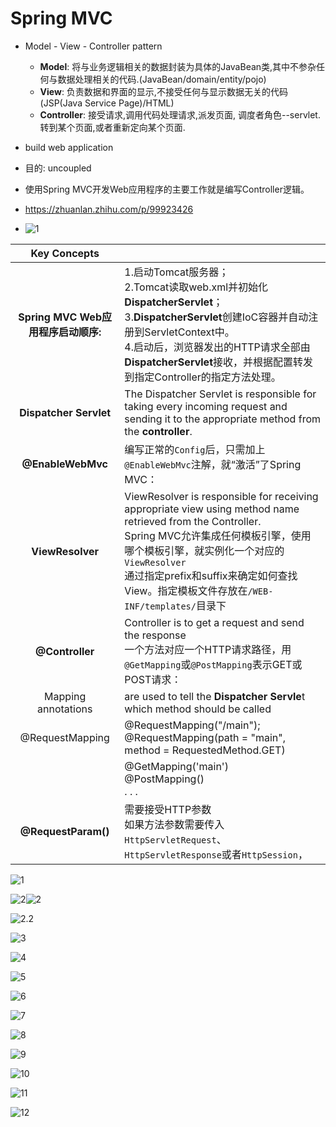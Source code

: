 # Spring MVC

- Model - View - Controller pattern
  - **Model**: 将与业务逻辑相关的数据封装为具体的JavaBean类,其中不参杂任何与数据处理相关的代码.(JavaBean/domain/entity/pojo)
  - **View**: 负责数据和界面的显示,不接受任何与显示数据无关的代码(JSP(Java Service Page)/HTML)
  - **Controller**: 接受请求,调用代码处理请求,派发页面, 调度者角色--servlet. 转到某个页面,或者重新定向某个页面.

-  build web application
- 目的: uncoupled
- 使用Spring MVC开发Web应用程序的主要工作就是编写Controller逻辑。
- https://zhuanlan.zhihu.com/p/99923426
- ![1](image/0.png)

|            Key Concepts             |                                                              |
| :---------------------------------: | ------------------------------------------------------------ |
| **Spring MVC Web应用程序启动顺序:** | 1.启动Tomcat服务器；<br/>2.Tomcat读取web.xml并初始化**DispatcherServlet**；<br/>3.**DispatcherServlet**创建IoC容器并自动注册到ServletContext中。<br/>4.启动后，浏览器发出的HTTP请求全部由**DispatcherServlet**接收，并根据配置转发到指定Controller的指定方法处理。 |
|       **Dispatcher Servlet**        | The Dispatcher Servlet is responsible for taking every incoming request and sending it to the appropriate method from the **controller**. |
|          **@EnableWebMvc**          | 编写正常的`Config`后，只需加上`@EnableWebMvc`注解，就“激活”了Spring MVC： |
|          **ViewResolver**           | ViewResolver is responsible for receiving appropriate view using method name retrieved from the Controller.<br />Spring MVC允许集成任何模板引擎，使用哪个模板引擎，就实例化一个对应的`ViewResolver`<br />通过指定prefix和suffix来确定如何查找View。指定模板文件存放在`/WEB-INF/templates/`目录下 |
|           **@Controller**           | Controller is to get a request and send the response<br />一个方法对应一个HTTP请求路径，用`@GetMapping`或`@PostMapping`表示GET或POST请求： |
|         Mapping annotations         | are used to tell the **Dispatcher Servle**t which method should be called |
|           @RequestMapping           | @RequestMapping("/main"); <br />@RequestMapping(path = "main", method = RequestedMethod.GET) |
|                                     | @GetMapping('main') <br />@PostMapping() <br />. . .         |
|         **@RequestParam()**         | 需要接受HTTP参数<br />如果方法参数需要传入`HttpServletRequest`、`HttpServletResponse`或者`HttpSession`， |

![1](image/1.png)



![2](image/2.png)![2](image/2.1.png)

![2.2](image/2.2.png)

![3](image/3.png)

![4](image/4.png)

![5](image/5.png)

![6](image/6.png)

![7](image/7.png)

![8](image/8.png)

![9](image/9.png)

![10](image/10.png)

![11](image/11.png)

![12](image/12.png)